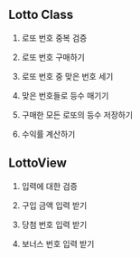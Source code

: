 ## Lotto Class
1. 로또 번호 중복 검증

2. 로또 번호 구매하기

3. 로또 번호 중 맞은 번호 세기

4. 맞은 번호들로 등수 매기기

5. 구매한 모든 로또의 등수 저장하기

6. 수익률 계산하기

## LottoView
1. 입력에 대한 검증

2. 구입 금액 입력 받기

3. 당첨 번호 입력 받기

4. 보너스 번호 입력 받기